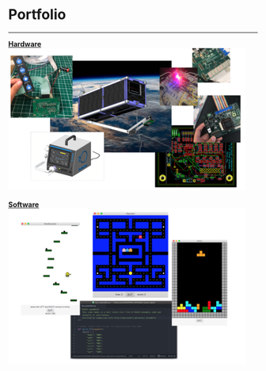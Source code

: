 # Portfolio
---
<p style="text-align:center">
<b>

<a href="https://laurenadachi.github.io/hardware.html">Hardware</a>
<img src="images/Hardware2.png?raw=true" style="width:480px;">
<br>
<br>
<a href="https://laurenadachi.github.io/software.html">Software</a>
<img src="images/Software2.png?raw=true" style="width:480px;">

</b>
</p>
